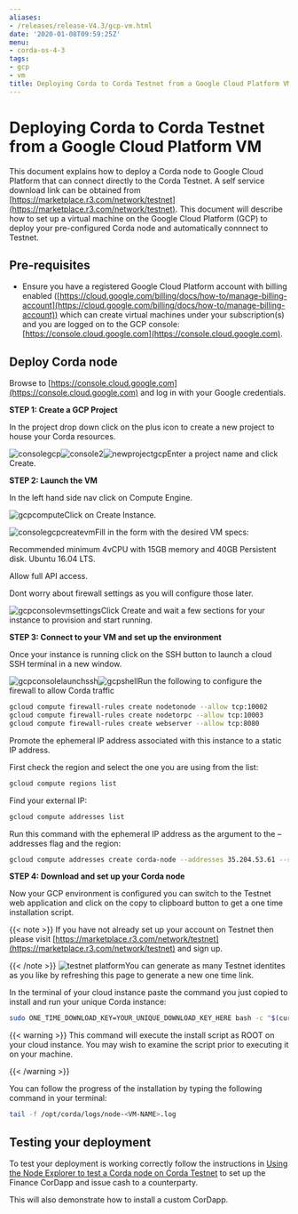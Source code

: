 ```yaml
---
aliases:
- /releases/release-V4.3/gcp-vm.html
date: '2020-01-08T09:59:25Z'
menu:
- corda-os-4-3
tags:
- gcp
- vm
title: Deploying Corda to Corda Testnet from a Google Cloud Platform VM
---
```



# Deploying Corda to Corda Testnet from a Google Cloud Platform VM

This document explains how to deploy a Corda node to Google Cloud Platform that can connect directly to the Corda Testnet. A self service download link can be obtained from [https://marketplace.r3.com/network/testnet](https://marketplace.r3.com/network/testnet). This document will describe how to set up a virtual machine on the Google Cloud Platform (GCP) to deploy your pre-configured Corda node and automatically connnect to Testnet.


## Pre-requisites


* Ensure you have a registered Google Cloud Platform account with
                        billing enabled ([https://cloud.google.com/billing/docs/how-to/manage-billing-account](https://cloud.google.com/billing/docs/how-to/manage-billing-account)) which can create virtual machines under your subscription(s) and you are logged on to the GCP console: [https://console.cloud.google.com](https://console.cloud.google.com).



## Deploy Corda node

Browse to [https://console.cloud.google.com](https://console.cloud.google.com) and log in with your
                Google credentials.

**STEP 1: Create a GCP Project**

In the project drop down click on the plus icon to create a new
                project to house your Corda resources.

![consolegcp](/en/images/consolegcp.png "consolegcp")![console2](/en/images/console2.png "console2")![newprojectgcp](/en/images/newprojectgcp.png "newprojectgcp")Enter a project name and click Create.

**STEP 2: Launch the VM**

In the left hand side nav click on Compute Engine.

![gcpcompute](/en/images/gcpcompute.png "gcpcompute")Click on Create Instance.

![consolegcpcreatevm](/en/images/consolegcpcreatevm.png "consolegcpcreatevm")Fill in the form with the desired VM specs:

Recommended minimum 4vCPU with 15GB memory and 40GB Persistent disk.
                Ubuntu 16.04 LTS.

Allow full API access.

Dont worry about firewall settings as you will configure those later.

![gcpconsolevmsettings](/en/images/gcpconsolevmsettings.png "gcpconsolevmsettings")Click Create and wait a few sections for your instance to provision
                and start running.

**STEP 3: Connect to your VM and set up the environment**

Once your instance is running click on the SSH button to launch a
                cloud SSH terminal in a new window.

![gcpconsolelaunchssh](/en/images/gcpconsolelaunchssh.png "gcpconsolelaunchssh")![gcpshell](/en/images/gcpshell.png "gcpshell")Run the following to configure the firewall to allow Corda traffic

```bash
gcloud compute firewall-rules create nodetonode --allow tcp:10002
gcloud compute firewall-rules create nodetorpc --allow tcp:10003
gcloud compute firewall-rules create webserver --allow tcp:8080
```
Promote the ephemeral IP address associated with this
                instance to a static IP address.

First check the region and select the one you are using from the list:

```bash
gcloud compute regions list
```
Find your external IP:

```bash
gcloud compute addresses list
```
Run this command with the ephemeral IP address as the argument to
                the –addresses flag and the region:

```bash
gcloud compute addresses create corda-node --addresses 35.204.53.61 --region europe-west4
```
**STEP 4: Download and set up your Corda node**

Now your GCP environment is configured you can switch to the Testnet
                web application and click on the copy to clipboard button to get a one
                time installation script.


{{< note >}}
If you have not already set up your account on Testnet then please visit [https://marketplace.r3.com/network/testnet](https://marketplace.r3.com/network/testnet) and sign up.

{{< /note >}}
![testnet platform](/en/images/testnet-platform.png "testnet platform")You can generate as many Testnet identites as you like by refreshing
                this page to generate a new one time link.

In the terminal of your cloud instance paste the command you just copied to install and run
                your unique Corda instance:

```bash
sudo ONE_TIME_DOWNLOAD_KEY=YOUR_UNIQUE_DOWNLOAD_KEY_HERE bash -c "$(curl -L https://onboarder.prod.ws.r3.com/api/user/node/TESTNET/install.sh)"
```

{{< warning >}}
This command will execute the install script as ROOT on your cloud instance. You may wish to examine the script prior to executing it on your machine.

{{< /warning >}}

You can follow the progress of the installation by typing the following command in your terminal:

```bash
tail -f /opt/corda/logs/node-<VM-NAME>.log
```

## Testing your deployment

To test your deployment is working correctly follow the instructions in [Using the Node Explorer to test a Corda node on Corda Testnet](testnet-explorer-corda.md) to set up the Finance CorDapp and issue cash to a counterparty.

This will also demonstrate how to install a custom CorDapp.


